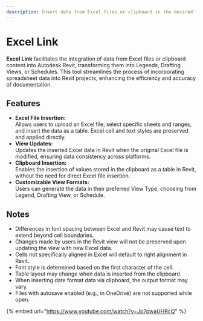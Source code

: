 ```yaml
---
description: Insert data from Excel files or clipboard in the desired format.
---
```


# Excel Link

**Excel Link** facilitates the integration of data from Excel files or clipboard content into Autodesk Revit, transforming them into Legends, Drafting Views, or Schedules. This tool streamlines the process of incorporating spreadsheet data into Revit projects, enhancing the efficiency and accuracy of documentation.

## Features

* **Excel File Insertion:** \
  Allows users to upload an Excel file, select specific sheets and ranges, and insert the data as a table. Excel cell and text styles are preserved and applied directly.
* **View Updates:** \
  Updates the inserted Excel data in Revit when the original Excel file is modified, ensuring data consistency across platforms.
* **Clipboard Insertion:** \
  Enables the insertion of values stored in the clipboard as a table in Revit, without the need for direct Excel file insertion.
* **Customizable View Formats:** \
  Users can generate the data in their preferred View Type, choosing from Legend, Drafting View, or Schedule.

## Notes

* Differences in font spacing between Excel and Revit may cause text to extend beyond cell boundaries.
* Changes made by users in the Revit view will not be preserved upon updating the view with new Excel data.
* Cells not specifically aligned in Excel will default to right alignment in Revit.
* Font style is determined based on the first character of the cell.
* Table layout may change when data is inserted from the clipboard.
* When inserting date format data via clipboard, the output format may vary.
* Files with autosave enabled (e.g., in OneDrive) are not supported while open.

{% embed url="https://www.youtube.com/watch?v=Jp7pwaUHRcQ" %}
